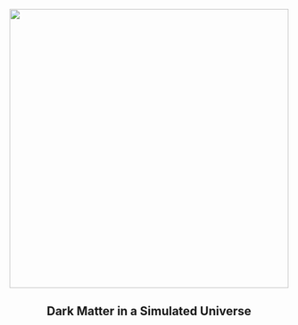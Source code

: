 
<p align="center"><img src="https://apod.nasa.gov/apod/image/2410/DarkMatter_KipacAmnh_960.jpg" width="500" height="500"></p>
<h2 align="center"> Dark Matter in a Simulated Universe </h2>
